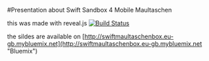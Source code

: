 #Presentation about Swift Sandbox 4 Mobile Maultaschen

this was made with reveal.js [![Build Status](https://travis-ci.org/hakimel/reveal.js.svg?branch=master)](https://travis-ci.org/hakimel/reveal.js)

the sildes are available on [http://swiftmaultaschenbox.eu-gb.mybluemix.net](http://swiftmaultaschenbox.eu-gb.mybluemix.net "Bluemix") 


